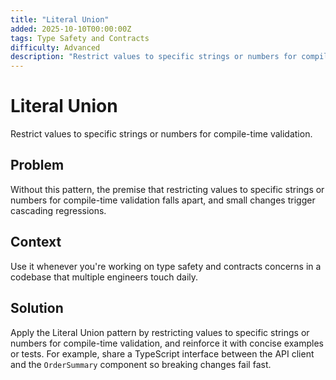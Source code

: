 ```yaml
---
title: "Literal Union"
added: 2025-10-10T00:00:00Z
tags: Type Safety and Contracts
difficulty: Advanced
description: "Restrict values to specific strings or numbers for compile-time validation."
---
```

# Literal Union

Restrict values to specific strings or numbers for compile-time validation.

## Problem

Without this pattern, the premise that restricting values to specific strings or numbers for compile-time validation falls apart, and small changes trigger cascading regressions.

## Context

Use it whenever you're working on type safety and contracts concerns in a codebase that multiple engineers touch daily.

## Solution

Apply the Literal Union pattern by restricting values to specific strings or numbers for compile-time validation, and reinforce it with concise examples or tests. For example, share a TypeScript interface between the API client and the `OrderSummary` component so breaking changes fail fast.
